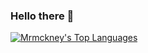 ### Hello there 👋
[![Mrmckney's Top Languages](https://github-readme-stats.vercel.app/api/top-langs/?username=Mrmckney&layout=compact&theme=slateorange)](https://github.com/Mrmckney)


<!--
**Mrmckney/Mrmckney** is a ✨ _special_ ✨ repository because its `README.md` (this file) appears on your GitHub profile.

Here are some ideas to get you started:

- 🔭 I’m currently working on ...
- 🌱 I’m currently learning ...
- 👯 I’m looking to collaborate on ...
- 🤔 I’m looking for help with ...
- 💬 Ask me about ...
- 📫 How to reach me: ...
- 😄 Pronouns: ...
- ⚡ Fun fact: ...
-->
